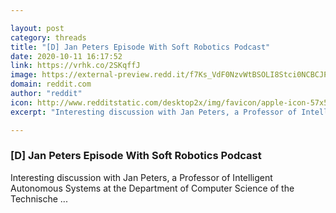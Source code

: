 ```yaml
---

layout: post
category: threads
title: "[D] Jan Peters Episode With Soft Robotics Podcast"
date: 2020-10-11 16:17:52
link: https://vrhk.co/2SKqffJ
image: https://external-preview.redd.it/f7Ks_VdF0NzvWtBSOLI8Stci0NCBCJPrKqFT-ba43tw.jpg?width=500&height=261.780104712&auto=webp&crop=500:261.780104712,smart&s=36f9e8bbc774abdd1faf1f4c18343921c6fffdf6
domain: reddit.com
author: "reddit"
icon: http://www.redditstatic.com/desktop2x/img/favicon/apple-icon-57x57.png
excerpt: "Interesting discussion with Jan Peters, a Professor of Intelligent Autonomous Systems at the Department of Computer Science of the Technische ..."

---
```


### [D] Jan Peters Episode With Soft Robotics Podcast

Interesting discussion with Jan Peters, a Professor of Intelligent Autonomous Systems at the Department of Computer Science of the Technische ...
